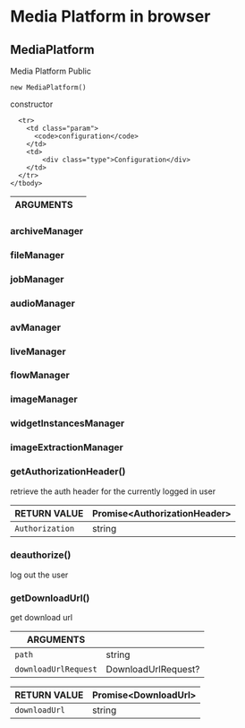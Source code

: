 <!-- Generated automatically. Update this documentation by updating the source code. -->

# Media Platform in browser

## MediaPlatform

Media Platform Public

`new MediaPlatform()`

constructor

<div class="method-list">
  <table>
    <thead>
      <tr>
        <th class="title">ARGUMENTS</th>
        <th></th>
      </tr>
    </thead>
    <tbody>
    
      <tr>
        <td class="param">
          <code>configuration</code>
        </td>
        <td>
            <div class="type">Configuration</div>
        </td>
      </tr>
    </tbody>
  </table>
</div>

### archiveManager

### fileManager

### jobManager

### audioManager

### avManager

### liveManager

### flowManager

### imageManager

### widgetInstancesManager

### imageExtractionManager

### getAuthorizationHeader()

retrieve the auth header for the currently logged in user

<div class="method-list">
  <table>
    <thead>
      <tr>
        <th class="title">RETURN VALUE</th>
        <th><div class="type">Promise&#x3C;AuthorizationHeader></div></th>
      </tr>
    </thead>
    <tbody>
      <tr>
        <td class="param">
          <code>Authorization</code>
        </td>
        <td>
            <div class="type">string</div>
        </td>
      </tr>
    </tbody>
  </table>
</div>

### deauthorize()

log out the user

### getDownloadUrl()

get download url

<div class="method-list">
  <table>
    <thead>
      <tr>
        <th class="title">ARGUMENTS</th>
        <th></th>
      </tr>
    </thead>
    <tbody>
      <tr>
        <td class="param">
          <code>path</code>
        </td>
        <td>
            <div class="type">string</div>
        </td>
      </tr>
      <tr>
        <td class="param">
          <code>downloadUrlRequest</code>
        </td>
        <td>
            <div class="type">DownloadUrlRequest?</div>
        </td>
      </tr>
    </tbody>
  </table>
</div>

<div class="method-list">
  <table>
    <thead>
      <tr>
        <th class="title">RETURN VALUE</th>
        <th><div class="type">Promise&#x3C;DownloadUrl></div></th>
      </tr>
    </thead>
    <tbody>
      <tr>
        <td class="param">
          <code>downloadUrl</code>
        </td>
        <td>
            <div class="type">string</div>
        </td>
      </tr>
    </tbody>
  </table>
</div>
